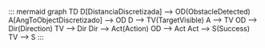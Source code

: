 
::: mermaid
graph TD
    D[DistanciaDiscretizada] --> OD(ObstacleDetected)
    A[AngToObjectDiscretizado] --> OD
    D --> TV(TargetVisible)
    A --> TV
    OD --> Dir(Direction)
    TV --> Dir
    Dir --> Act(Action)
    OD --> Act
    Act --> S(Success)
    TV --> S
:::